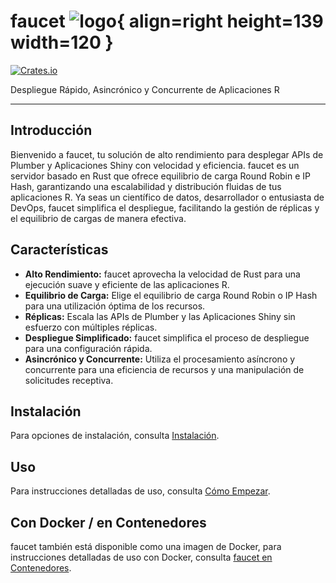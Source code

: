# faucet ![logo](figures/faucet.png){ align=right height=139 width=120 }

<!-- insignias: inicio -->
[![Crates.io](https://img.shields.io/crates/v/faucet-server.svg)](https://crates.io/crates/faucet-server)
<!-- insignias: fin -->

Despliegue Rápido, Asincrónico y Concurrente de Aplicaciones R

---

## Introducción

Bienvenido a faucet, tu solución de alto rendimiento para desplegar APIs de Plumber y Aplicaciones Shiny con velocidad y eficiencia. faucet es un servidor basado en Rust que ofrece equilibrio de carga Round Robin e IP Hash, garantizando una escalabilidad y distribución fluidas de tus aplicaciones R. Ya seas un científico de datos, desarrollador o entusiasta de DevOps, faucet simplifica el despliegue, facilitando la gestión de réplicas y el equilibrio de cargas de manera efectiva.

## Características

- **Alto Rendimiento:** faucet aprovecha la velocidad de Rust para una ejecución suave y eficiente de las aplicaciones R.
- **Equilibrio de Carga:** Elige el equilibrio de carga Round Robin o IP Hash para una utilización óptima de los recursos.
- **Réplicas:** Escala las APIs de Plumber y las Aplicaciones Shiny sin esfuerzo con múltiples réplicas.
- **Despliegue Simplificado:** faucet simplifica el proceso de despliegue para una configuración rápida.
- **Asincrónico y Concurrente:** Utiliza el procesamiento asíncrono y concurrente para una eficiencia de recursos y una manipulación de solicitudes receptiva.

## Instalación

Para opciones de instalación, consulta [Instalación](./install.md).

## Uso

Para instrucciones detalladas de uso, consulta [Cómo Empezar](./getting_started.md).

## Con Docker / en Contenedores

faucet también está disponible como una imagen de Docker, para instrucciones
detalladas de uso con Docker, consulta [faucet en
Contenedores](./in_containers.md).
